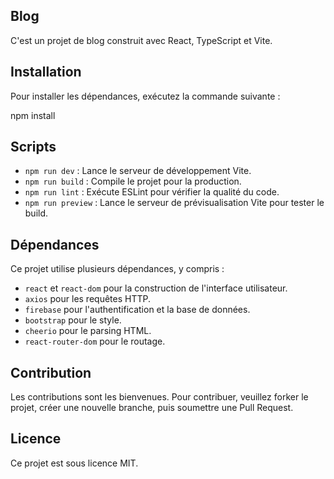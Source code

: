 ## Blog

C'est un projet de blog construit avec React, TypeScript et Vite.

## Installation

Pour installer les dépendances, exécutez la commande suivante :

npm install

## Scripts

- `npm run dev` : Lance le serveur de développement Vite.
- `npm run build` : Compile le projet pour la production.
- `npm run lint` : Exécute ESLint pour vérifier la qualité du code.
- `npm run preview` : Lance le serveur de prévisualisation Vite pour tester le build.

## Dépendances

Ce projet utilise plusieurs dépendances, y compris :

- `react` et `react-dom` pour la construction de l'interface utilisateur.
- `axios` pour les requêtes HTTP.
- `firebase` pour l'authentification et la base de données.
- `bootstrap` pour le style.
- `cheerio` pour le parsing HTML.
- `react-router-dom` pour le routage.

## Contribution

Les contributions sont les bienvenues. Pour contribuer, veuillez forker le projet, créer une nouvelle branche, puis soumettre une Pull Request.

## Licence

Ce projet est sous licence MIT.
